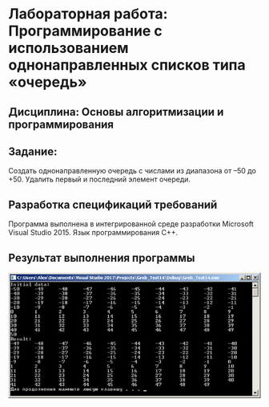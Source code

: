# Лабораторная работа: Программирование с использованием однонаправленных списков типа «очередь»


## Дисциплина: Основы алгоритмизации и программирования


## Задание:


Создать однонаправленную очередь с числами из диапазона от –50 до +50. Удалить первый и последний элемент очереди.


##	Разработка спецификаций требований


Программа выполнена в интегрированной среде разработки Microsoft Visual Studio 2015. Язык программирования С++. 


## Результат выполнения программы


![Image of Yaktocat](https://github.com/PiterPoker/turn/blob/master/turn.png)
